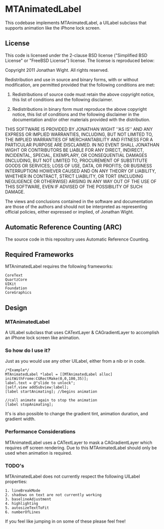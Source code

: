 # MTAnimatedLabel

This codebase implements MTAnimatedLabel, a UILabel subclass that supports animation like the iPhone lock screen.

## License

This code is licensed under the 2-clause BSD license ("Simplified BSD License" or "FreeBSD License") license. The license is reproduced below:

Copyright 2011 Jonathan Wight. All rights reserved.

Redistribution and use in source and binary forms, with or without modification, are
permitted provided that the following conditions are met:

   1. Redistributions of source code must retain the above copyright notice, this list of
      conditions and the following disclaimer.

   2. Redistributions in binary form must reproduce the above copyright notice, this list
      of conditions and the following disclaimer in the documentation and/or other materials
      provided with the distribution.

THIS SOFTWARE IS PROVIDED BY JONATHAN WIGHT ''AS IS'' AND ANY EXPRESS OR IMPLIED
WARRANTIES, INCLUDING, BUT NOT LIMITED TO, THE IMPLIED WARRANTIES OF MERCHANTABILITY AND
FITNESS FOR A PARTICULAR PURPOSE ARE DISCLAIMED. IN NO EVENT SHALL JONATHAN WIGHT OR
CONTRIBUTORS BE LIABLE FOR ANY DIRECT, INDIRECT, INCIDENTAL, SPECIAL, EXEMPLARY, OR
CONSEQUENTIAL DAMAGES (INCLUDING, BUT NOT LIMITED TO, PROCUREMENT OF SUBSTITUTE GOODS OR
SERVICES; LOSS OF USE, DATA, OR PROFITS; OR BUSINESS INTERRUPTION) HOWEVER CAUSED AND ON
ANY THEORY OF LIABILITY, WHETHER IN CONTRACT, STRICT LIABILITY, OR TORT (INCLUDING
NEGLIGENCE OR OTHERWISE) ARISING IN ANY WAY OUT OF THE USE OF THIS SOFTWARE, EVEN IF
ADVISED OF THE POSSIBILITY OF SUCH DAMAGE.

The views and conclusions contained in the software and documentation are those of the
authors and should not be interpreted as representing official policies, either expressed
or implied, of Jonathan Wight.

## Automatic Reference Counting (ARC)

The source code in this repository uses Automatic Reference Counting.

## Required Frameworks

MTAnimatedLabel requires the following frameworks:
	
	CoreText
	QuartzCore
	UIKit
	Foundation
	CoreGraphics

## Design

### MTAnimatedLabel

A UILabel subclass that uses CATextLayer & CAGradientLayer to accomplish an iPhone lock screen like animation.

### So how do I use it?

Just as you would use any other UILabel, either from a nib or in code.

	/*Example*/
    MTAnimatedLabel *label = [[MTAnimatedLabel alloc] initWithFrome:CGRectMake(0,0,100,35)];
    label.text = @"slide to unlock";
    [self.view addSubview:label];
    [label startAnimating]; //begins animation
    
    //call animate again to stop the animation
    [label stopAnimating];
    
It's is also possible to change the gradient tint, animation duration, and gradient width.

### Performance Considerations

MTAnimatedLabel uses a CATextLayer to mask a CAGradientLayer which requires off screen rendering. Due to this MTAnimatedLabel should only be used when animation is required.


### TODO's

MTAnimatedLabel does not currently respect the following UILabel properties:

	1. lineBreakMode
	2. shadows on text are not currently working
	3. baselineAdjustment
	4. highlighting
	5. autosizeTextToFit
	6. numberOfLines
	
If you feel like jumping in on some of these please feel free!

